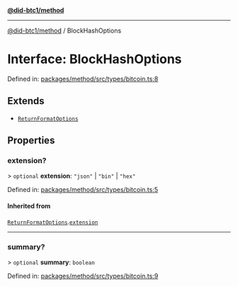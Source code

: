[**@did-btc1/method**](../README.md)

***

[@did-btc1/method](../globals.md) / BlockHashOptions

# Interface: BlockHashOptions

Defined in: [packages/method/src/types/bitcoin.ts:8](https://github.com/dcdpr/did-btc1-js/blob/4ab6f9915d95beed9bc633644c9db1539395f512/packages/method/src/types/bitcoin.ts#L8)

## Extends

- [`ReturnFormatOptions`](ReturnFormatOptions.md)

## Properties

### extension?

&gt; `optional` **extension**: `"json"` \| `"bin"` \| `"hex"`

Defined in: [packages/method/src/types/bitcoin.ts:5](https://github.com/dcdpr/did-btc1-js/blob/4ab6f9915d95beed9bc633644c9db1539395f512/packages/method/src/types/bitcoin.ts#L5)

#### Inherited from

[`ReturnFormatOptions`](ReturnFormatOptions.md).[`extension`](ReturnFormatOptions.md#extension)

***

### summary?

&gt; `optional` **summary**: `boolean`

Defined in: [packages/method/src/types/bitcoin.ts:9](https://github.com/dcdpr/did-btc1-js/blob/4ab6f9915d95beed9bc633644c9db1539395f512/packages/method/src/types/bitcoin.ts#L9)
